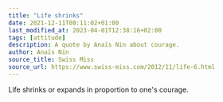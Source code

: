```yaml
---
title: "Life shrinks"
date: 2021-12-11T08:11:02+01:00
last_modified_at: 2023-04-01T12:38:16+02:00
tags: [attitude]
description: A quote by Anaïs Nin about courage.
author: Anaïs Nin
source_title: Swiss Miss
source_url: https://www.swiss-miss.com/2012/11/life-6.html
---
```


Life shrinks or expands in proportion to one's courage.
